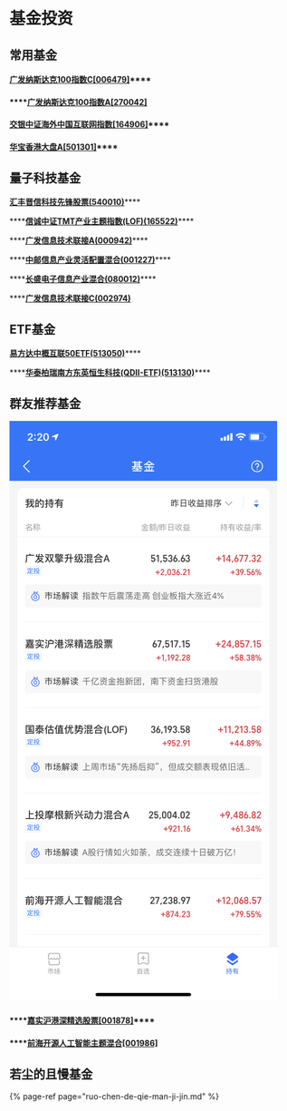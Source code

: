 # 基金投资

## 常用基金

#### [**广发纳斯达克100指数C\[006479\]**](http://fund.eastmoney.com/006479.html)\*\*\*\*

#### \*\*\*\*[广发纳斯达克100指数A\[270042\]](http://fund.eastmoney.com/270042.html)

#### [**交银中证海外中国互联网指数\[164906\]**](http://fund.eastmoney.com/164906.html)\*\*\*\*

#### [**华宝香港大盘A\[501301\]**](http://fund.eastmoney.com/501301.html)\*\*\*\*

## **量子科技基金**

[**汇丰晋信科技先锋股票\(540010\)**](https://fund.eastmoney.com/540010.html)\*\*\*\*

\*\*\*\*[**信诚中证TMT产业主题指数\(LOF\)\(165522\)**](http://fund.eastmoney.com/165522.html)\*\*\*\*

\*\*\*\*[**广发信息技术联接A\(000942\)**](https://fund.eastmoney.com/000942.html)\*\*\*\*

\*\*\*\*[**中邮信息产业灵活配置混合\(001227\)**](https://fund.eastmoney.com/001227.html)\*\*\*\*

\*\*\*\*[**长盛电子信息产业混合\(080012\)**](https://fund.eastmoney.com/080012.html)\*\*\*\*

\*\*\*\*[**广发信息技术联接C\(002974\)**](https://fund.eastmoney.com/002974.html)

## **ETF基金**

[**易方达中概互联50ETF\(513050\)**](http://fund.eastmoney.com/513050.html)\*\*\*\*

\*\*\*\*[**华泰柏瑞南方东英恒生科技\(QDII-ETF\)\(513130\)**](http://fund.eastmoney.com/513130.html)\*\*\*\*

## 群友推荐基金

![](../../.gitbook/assets/2836d1dd67fb0fb86288f409a551e21e.png)

#### \*\*\*\*[**嘉实沪港深精选股票\[001878\]**](http://fund.eastmoney.com/001878.html)\*\*\*\*

#### \*\*\*\*[前海开源人工智能主题混合\[001986\]](http://fund.eastmoney.com/001986.html)

## 若尘的且慢基金

{% page-ref page="ruo-chen-de-qie-man-ji-jin.md" %}

